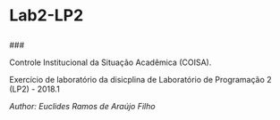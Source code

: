 # <p>Lab2-LP2</p>
###<p>Controle Institucional da Situação Acadêmica (COISA).</p>
<p>Exercício de laboratório da disicplina de Laboratório de Programação 2 (LP2) - 2018.1</p>
<p><em>Author: Euclides Ramos de Araújo Filho</em></p>
